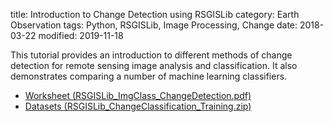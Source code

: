 title: Introduction to Change Detection using  RSGISLib
category: Earth Observation
tags: Python, RSGISLib, Image Processing, Change
date: 2018-03-22
modified: 2019-11-18

This tutorial provides an introduction to different methods of change detection for remote sensing image analysis and classification. It also demonstrates comparing a number of machine learning classifiers.

*  [Worksheet (RSGISLib_ImgClass_ChangeDetection.pdf)](http://www.rsgislib.org/docs/RSGISLib_ImgClass_ChangeDetection.pdf)
*  [Datasets (RSGISLib_ChangeClassification_Training.zip)](https://www.rsgislib.org/docs/datasets/RSGISLib_ChangeClassification_Training.zip)
<!--stackedit_data:
eyJoaXN0b3J5IjpbLTkwNzEzMzAwN119
-->
